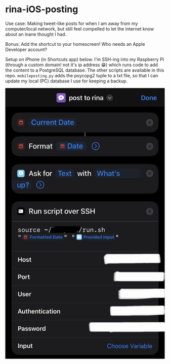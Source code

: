 # rina-iOS-posting

Use case:  Making tweet-like posts for when I am away from my computer/local network, but still feel compelled to let the internet know about an inane thought I had.

Bonus: Add the shortcut to your homescreen!  Who needs an Apple Developer account?

Setup on iPhone (in Shortcuts app) below.  I'm SSH-ing into my Raspberry Pi (through a custom domain! not it's ip address 😁) which runs code to add the content to a PostgreSQL database.  The other scripts are available in this repo.  `mobileposting.py` adds the psycopg2 tuple to a txt file, so that I can update my local (PC) database I use for keeping a backup.

![](https://github.com/marikamcc/rina-iOS-posting/blob/main/shortcuts-setup.jpg?raw=true)

